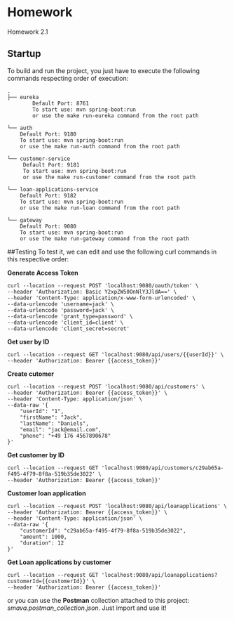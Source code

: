 # Homework
Homework 2.1

## Startup

To build and run the project, you just have to execute the following commands respecting order of execution:

```
.
├── eureka
        Default Port: 8761
        To start use: mvn spring-boot:run
        or use the make run-eureka command from the root path

└── auth
    Default Port: 9180
    To start use: mvn spring-boot:run
    or use the make run-auth command from the root path

└── customer-service
     Default Port: 9181
     To start use: mvn spring-boot:run
     or use the make run-customer command from the root path

└── loan-applications-service
    Default Port: 9182
    To start use: mvn spring-boot:run
    or use the make run-loan command from the root path

└── gateway
    Default Port: 9080
    To start use: mvn spring-boot:run
    or use the make run-gateway command from the root path

```

##Testing
To test it, we can edit and use the following curl commands in this respective order:

**Generate Access Token**

```shell script
curl --location --request POST 'localhost:9080/oauth/token' \
--header 'Authorization: Basic Y2xpZW50OnNlY3JldA==' \
--header 'Content-Type: application/x-www-form-urlencoded' \
--data-urlencode 'username=jack' \
--data-urlencode 'password=jack' \
--data-urlencode 'grant_type=password' \
--data-urlencode 'client_id=client' \
--data-urlencode 'client_secret=secret'
```

**Get user by ID**

```shell script
curl --location --request GET 'localhost:9080/api/users/{{userId}}' \
--header 'Authorization: Bearer {{access_token}}' 
```

**Create cutomer**

```shell script
curl --location --request POST 'localhost:9080/api/customers' \
--header 'Authorization: Bearer {{access_token}}' \
--header 'Content-Type: application/json' \
--data-raw '{
	"userId": "1",
	"firstName": "Jack",
	"lastName": "Daniels",
	"email": "jack@email.com",
	"phone": "+49 176 4567890678"
}'
```

**Get customer by ID**

```shell script
curl --location --request GET 'localhost:9080/api/customers/c29ab65a-f495-4f79-8f8a-519b35de3022' \
--header 'Authorization: Bearer {{access_token}}'
```

**Customer loan application**

```shell script
curl --location --request POST 'localhost:9080/api/loanapplications' \
--header 'Authorization: Bearer {{access_token}}' \
--header 'Content-Type: application/json' \
--data-raw '{
	"customerId": "c29ab65a-f495-4f79-8f8a-519b35de3022",
	"amount": 1000,
	"duration": 12
}'
```

**Get Loan applications by customer**

```shell script
curl --location --request GET 'localhost:9080/api/loanapplications?customerId={{customerId}}' \
--header 'Authorization: Bearer {{access_token}}' 
```

or you can use the **Postman** collection attached to this project: *smava.postman_collection.json*. Just import and use it!